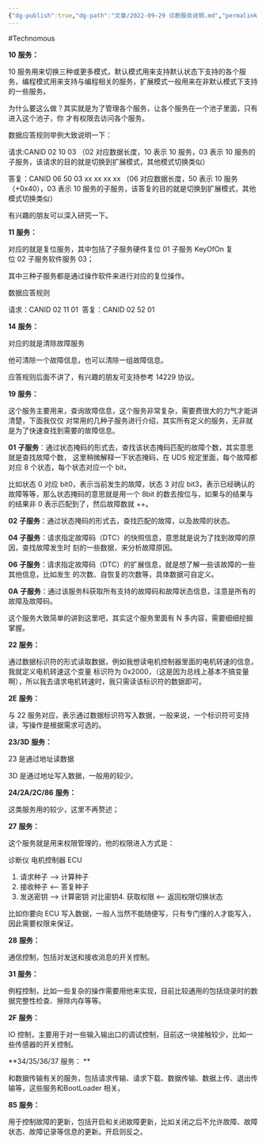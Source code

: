 ```yaml
---
{"dg-publish":true,"dg-path":"文章/2022-09-29 诊断服务说明.md","permalink":"/文章/2022-09-29 诊断服务说明/","dgEnableSearch":true}
---
```


#Technomous 

**10** **服务：** 

10 服务用来切换三种或更多模式，默认模式用来支持默认状态下支持的各个服务，编程模式用来支持与编程相关的服务，扩展模式一般用来在非默认模式下支持的一些服务。 

为什么要这么做？其实就是为了管理各个服务，让各个服务在一个池子里面，只有进入这个池子，你 才有权限去访问各个服务。 

数据应答规则举例大致说明一下： 

请求:CANID 02 10 03 （02 对应数据长度，10 表示 10 服务，03 表示 10 服务的子服务，该请求的目的就是切换到扩展模式，其他模式切换类似） 

答复：CANID 06 50 03 xx xx xx xx （06 对应数据长度，50 表示 10 服务（+0x40），03 表示 10 服务的子服务，该答复的目的就是切换到扩展模式，其他模式切换类似） 

有兴趣的朋友可以深入研究一下。 

**11** **服务：** 

对应的就是复位服务，其中包括了子服务硬件复位 01 子服务 KeyOfOn 复位 02 子服务软件服务 03； 

其中三种子服务都是通过操作软件来进行对应的复位操作。 

数据应答规则 

请求：CANID 02 11 01 
答复：CANID 02 52 01 

**14** **服务：** 

对应的就是清除故障服务 

他可清除一个故障信息，也可以清除一组故障信息。 

应答规则后面不讲了，有兴趣的朋友可支持参考 14229 协议。 

**19** **服务：** 

这个服务主要用来，查询故障信息，这个服务非常复杂，需要费很大的力气才能讲清楚，下面我仅仅 对常用的几种子服务进行介绍，其实所有定义的服务，无非就是为了快速查找到需要的故障信息。 

**01** **子服务**：通过状态掩码的形式去，查找该状态掩码匹配的故障个数，其实意思就是查找故障个数， 这里稍微解释一下状态掩码，在 UDS 规定里面，每个故障都对应 8 个状态，每个状态对应一个 bit， 

比如状态 0 对应 bit0，表示当前发生的故障，状态 3 对应 bit3，表示已经确认的故障等等，那么状态掩码的意思就是用一个 8bit 的数去按位与，如果与的结果与的结果非 0 表示匹配到了，然后故障数就 ++。 

**02** **子服务**：通过状态掩码的形式去，查找匹配的故障，以及故障的状态。 

**04** **子服务**：请求指定故障码（DTC）的快照信息，意思就是说为了找到故障的原因，查找故障发生时 刻的一些数据，来分析故障原因。 

**06** **子服务**：请求指定故障码（DTC）的扩展信息，就是想了解一些该故障的一些其他信息，比如发生 的次数、自恢复的次数等，具体数据可自定义。 

**0A** **子服务**：通过该服务科获取所有支持的故障码和故障状态信息，注意是所有的故障及故障码。 

这个服务大致简单的讲到这里吧，其实这个服务里面有 N 多内容，需要细细挖掘掌握。 

**22** **服务：** 

通过数据标识符的形式读取数据，例如我想读电机控制器里面的电机转速的信息，我就定义电机转速这个变量 标识符为 0x2000，（这是因为总线上基本不搞变量啊），所以我去请求电机转速时，我只需读该标识符的数据即可。 

**2E** **服务：** 

与 22 服务对应，表示通过数据标识符写入数据，一般来说，一个标识符可支持读，写操作是根据需求可选的。 

**23/3D** **服务：** 

23 是通过地址读数据 

3D 是通过地址写入数据，一般用的较少。 

**24/2A/2C/86** **服务：** 

这类服务用的较少，这里不再赘述； 

**27** **服务：** 

这个服务就是用来权限管理的，他的权限进入方式是： 

诊断仪 电机控制器 ECU 

1.  请求种子 --> 计算种子 
2.  接收种子 <-- 答复种子 
3.  发送密钥 --> 计算密钥 对比密钥4. 获取权限 <-- 返回权限切换状态 

比如你要向 ECU 写入数据，一般人当然不能随便写，只有专门懂的人才能写入，因此需要权限来保证。 

**28** **服务：** 

通信控制，包括对发送和接收消息的开关控制。 

**31** **服务：** 

例程控制，比如一些复杂的操作需要用他来实现，目前比较通用的包括烧录时的数据完整性检查、擦除内存等等。 

**2F** **服务：** 

IO 控制，主要用于对一些输入输出口的调试控制，目前这一块接触较少，比如一些传感器的开关控制。 

**34/35/36/37 服务： **

和数据传输有关的服务，包括请求传输、请求下载、数据传输、数据上传、退出传输等，这些服务和BootLoader 相关。 

**85** **服务：** 

用于控制故障的更新，包括开启和关闭故障更新，比如关闭之后不允许故障、故障状态、故障记录等信息的更新。开启则反之。